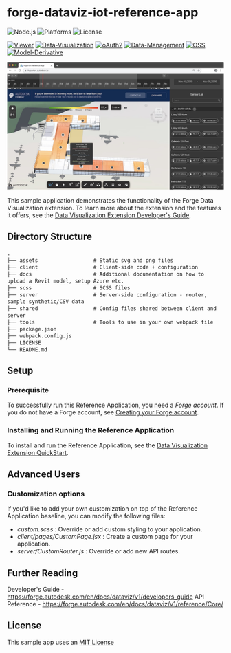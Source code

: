 # forge-dataviz-iot-reference-app

![Node.js](https://img.shields.io/badge/node-%3E%3D%2016.0.0-brightgreen.svg)
![Platforms](https://img.shields.io/badge/platform-windows%20%7C%20osx%20%7C%20linux-lightgray.svg)
![License](https://img.shields.io/badge/license-MIT-green.svg)

[![Viewer](https://img.shields.io/badge/Viewer-v7-green.svg)](http://developer.autodesk.com/)
[![Data-Visualization](https://img.shields.io/badge/Data%20Visualization-v1-green.svg)](http://developer.autodesk.com/)
[![oAuth2](https://img.shields.io/badge/oAuth2-v1-green.svg)](http://developer.autodesk.com/)
[![Data-Management](https://img.shields.io/badge/Data%20Management-v1-green.svg)](http://developer.autodesk.com/)
[![OSS](https://img.shields.io/badge/OSS-v2-green.svg)](http://developer.autodesk.com/)
[![Model-Derivative](https://img.shields.io/badge/Model%20Derivative-v2-green.svg)](http://developer.autodesk.com/)

![Application](docs/dataviz-intro.jpg)

This sample application demonstrates the functionality of the Forge Data Visualization extension. To learn more about the extension and the features it offers, see the [Data Visualization Extension Developer's Guide](https://forge.autodesk.com/en/docs/dataviz/v1/developers_guide/introduction/overview/).

## Directory Structure

    .
    ├── assets                  # Static svg and png files
    ├── client                  # Client-side code + configuration
    ├── docs                    # Additional documentation on how to upload a Revit model, setup Azure etc.
    ├── scss                    # SCSS files
    ├── server                  # Server-side configuration - router, sample synthetic/CSV data
    ├── shared                  # Config files shared between client and server
    ├── tools                   # Tools to use in your own webpack file
    ├── package.json
    ├── webpack.config.js
    ├── LICENSE
    └── README.md

## Setup

### Prerequisite

To successfully run this Reference Application, you need a _Forge account_. If you do not have a Forge account, see [Creating your Forge account](https://learnforge.autodesk.io/#/account/).

### Installing and Running the Reference Application

To install and run the Reference Application, see the [Data Visualization Extension QuickStart](https://forge.autodesk.com/en/docs/dataviz/v1/developers_guide/quickstart/).

## Advanced Users

### Customization options

If you'd like to add your own customization on top of the Reference Application baseline, you can modify the following files:

-   _custom.scss_ : Override or add custom styling to your application.
-   _client/pages/CustomPage.jsx_ : Create a custom page for your application.
-   _server/CustomRouter.js_ : Override or add new API routes.

## Further Reading

Developer's Guide - https://forge.autodesk.com/en/docs/dataviz/v1/developers_guide
API Reference - https://forge.autodesk.com/en/docs/dataviz/v1/reference/Core/

## License

This sample app uses an [MIT License](LICENSE)
